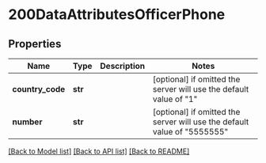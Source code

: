 # 200DataAttributesOfficerPhone


## Properties
Name | Type | Description | Notes
------------ | ------------- | ------------- | -------------
**country_code** | **str** |  | [optional]  if omitted the server will use the default value of "1"
**number** | **str** |  | [optional]  if omitted the server will use the default value of "5555555"

[[Back to Model list]](../README.md#documentation-for-models) [[Back to API list]](../README.md#documentation-for-api-endpoints) [[Back to README]](../README.md)



